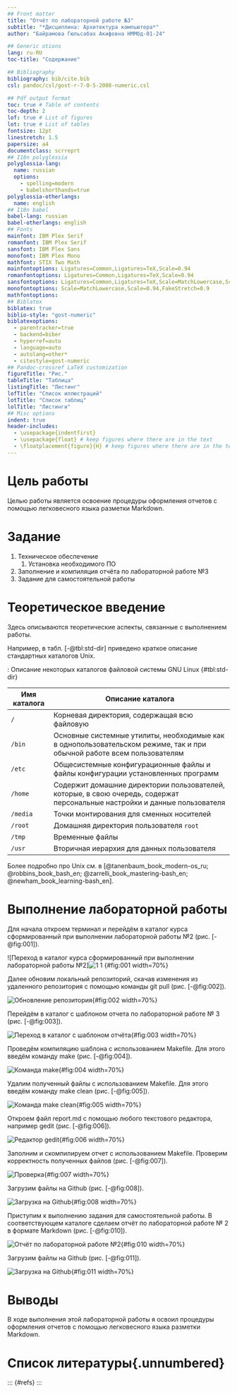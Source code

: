```yaml
---
## Front matter
title: "Отчёт по лабораторной работе №3"
subtitle: "*Дисциплина: Архитектура компьютера*"
author: "Байрамова Гюльсабах Акифовна НММбд-01-24"

## Generic otions
lang: ru-RU
toc-title: "Содержание"

## Bibliography
bibliography: bib/cite.bib
csl: pandoc/csl/gost-r-7-0-5-2008-numeric.csl

## Pdf output format
toc: true # Table of contents
toc-depth: 2
lof: true # List of figures
lot: true # List of tables
fontsize: 12pt
linestretch: 1.5
papersize: a4
documentclass: scrreprt
## I18n polyglossia
polyglossia-lang:
  name: russian
  options:
	- spelling=modern
	- babelshorthands=true
polyglossia-otherlangs:
  name: english
## I18n babel
babel-lang: russian
babel-otherlangs: english
## Fonts
mainfont: IBM Plex Serif
romanfont: IBM Plex Serif
sansfont: IBM Plex Sans
monofont: IBM Plex Mono
mathfont: STIX Two Math
mainfontoptions: Ligatures=Common,Ligatures=TeX,Scale=0.94
romanfontoptions: Ligatures=Common,Ligatures=TeX,Scale=0.94
sansfontoptions: Ligatures=Common,Ligatures=TeX,Scale=MatchLowercase,Scale=0.94
monofontoptions: Scale=MatchLowercase,Scale=0.94,FakeStretch=0.9
mathfontoptions:
## Biblatex
biblatex: true
biblio-style: "gost-numeric"
biblatexoptions:
  - parentracker=true
  - backend=biber
  - hyperref=auto
  - language=auto
  - autolang=other*
  - citestyle=gost-numeric
## Pandoc-crossref LaTeX customization
figureTitle: "Рис."
tableTitle: "Таблица"
listingTitle: "Листинг"
lofTitle: "Список иллюстраций"
lotTitle: "Список таблиц"
lolTitle: "Листинги"
## Misc options
indent: true
header-includes:
  - \usepackage{indentfirst}
  - \usepackage{float} # keep figures where there are in the text
  - \floatplacement{figure}{H} # keep figures where there are in the text
---
```


# Цель работы

Целью работы является освоение процедуры оформления отчетов с помощью легковесного
языка разметки Markdown.

# Задание

1) Техническое обеспечение
	1) Установка необходимого ПО
2) Заполнение и компиляция отчёта по лабораторной работе №3
3) Задание для самостоятельной работы

# Теоретическое введение

Здесь описываются теоретические аспекты, связанные с выполнением работы.

Например, в табл. [-@tbl:std-dir] приведено краткое описание стандартных каталогов Unix.

: Описание некоторых каталогов файловой системы GNU Linux {#tbl:std-dir}

| Имя каталога | Описание каталога                                                                                                          |
|--------------|----------------------------------------------------------------------------------------------------------------------------|
| `/`          | Корневая директория, содержащая всю файловую                                                                               |
| `/bin `      | Основные системные утилиты, необходимые как в однопользовательском режиме, так и при обычной работе всем пользователям     |
| `/etc`       | Общесистемные конфигурационные файлы и файлы конфигурации установленных программ                                           |
| `/home`      | Содержит домашние директории пользователей, которые, в свою очередь, содержат персональные настройки и данные пользователя |
| `/media`     | Точки монтирования для сменных носителей                                                                                   |
| `/root`      | Домашняя директория пользователя  `root`                                                                                   |
| `/tmp`       | Временные файлы                                                                                                            |
| `/usr`       | Вторичная иерархия для данных пользователя                                                                                 |

Более подробно про Unix см. в [@tanenbaum_book_modern-os_ru; @robbins_book_bash_en; @zarrelli_book_mastering-bash_en; @newham_book_learning-bash_en].

# Выполнение лабораторной работы

Для начала откроем терминал и перейдём в каталог курса сформированный при выполнении лабораторной работы №2 (рис. [-@fig:001]).

![Переход в каталог курса сформированный при выполнении лабораторной работы №2]![1 1](https://github.com/user-attachments/assets/2b1bb17d-aa37-410d-a787-9497ee6de3d1)
{#fig:001 width=70%}

Далее обновим локальный репозиторий, скачав изменения из удаленного репозитория с помощью команды git pull (рис. [-@fig:002]).

![Обновление репозитория](image/2.jpg){#fig:002 width=70%}

Перейдём в каталог с шаблоном отчета по лабораторной работе № 3 (рис. [-@fig:003]).

![Переход в каталог с шаблоном отчёта](image/7.jpg){#fig:003 width=70%}

Проведём компиляцию шаблона с использованием Makefile. Для этого введём команду make (рис. [-@fig:004]).

![Команда make](image/3.jpg){#fig:004 width=70%}

Удалим полученный файлы с использованием Makefile. Для этого введём команду make clean (рис. [-@fig:005]).

![Команда make clean](image/4.jpg){#fig:005 width=70%}

Откроем файл report.md c помощью любого текстового редактора, например gedit (рис. [-@fig:006]).

![Редактор gedit](image/6.jpg){#fig:006 width=70%}

Заполним и скомпилируем отчет с использованием Makefile. Проверим корректность полученных файлов (рис. [-@fig:007]).

![Проверка](image/8.png){#fig:007 width=70%}

Загрузим файлы на Github (рис. [-@fig:008]).

![Загрузка на Github](image/9.png){#fig:008 width=70%}

Приступим к выполнению задания для самостоятельной работы. В соответствующем каталоге сделаем отчёт по лабораторной работе № 2 в формате Markdown (рис. [-@fig:010]).

![Отчёт по лабораторной работе №2](image/10.png){#fig:010 width=70%}

Загрузим файлы на Github (рис. [-@fig:011]).

![Загрузка на Github](image/11.png){#fig:011 width=70%}

# Выводы

В ходе выполнения этой лабораторной работы я освоил процедуры оформления отчетов с помощью легковесного
языка разметки Markdown.

# Список литературы{.unnumbered}

::: {#refs}
:::
